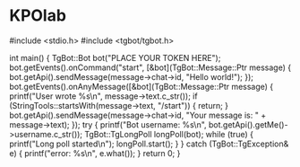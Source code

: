# KPOlab
#include <stdio.h>
#include <tgbot/tgbot.h>

int main() {
    TgBot::Bot bot("PLACE YOUR TOKEN HERE");
    bot.getEvents().onCommand("start", [&bot](TgBot::Message::Ptr message) {
        bot.getApi().sendMessage(message->chat->id, "Hello world!");
    });
    bot.getEvents().onAnyMessage([&bot](TgBot::Message::Ptr message) {
        printf("User wrote %s\n", message->text.c_str());
        if (StringTools::startsWith(message->text, "/start")) {
            return;
        }
        bot.getApi().sendMessage(message->chat->id, "Your message is: " + message->text);
    });
    try {
        printf("Bot username: %s\n", bot.getApi().getMe()->username.c_str());
        TgBot::TgLongPoll longPoll(bot);
        while (true) {
            printf("Long poll started\n");
            longPoll.start();
        }
    } catch (TgBot::TgException& e) {
        printf("error: %s\n", e.what());
    }
    return 0;
}